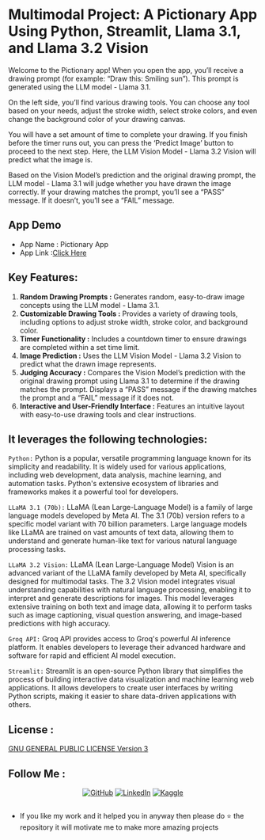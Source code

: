 # Multimodal Project: A Pictionary App Using Python, Streamlit, Llama 3.1, and Llama 3.2 Vision

Welcome to the Pictionary app! When you open the app, you’ll receive a drawing prompt (for example: “Draw this: Smiling sun”). This prompt is generated using the LLM model - Llama 3.1.

On the left side, you’ll find various drawing tools. You can choose any tool based on your needs, adjust the stroke width, select stroke colors, and even change the background color of your drawing canvas.

You will have a set amount of time to complete your drawing. If you finish before the timer runs out, you can press the ‘Predict Image’ button to proceed to the next step. Here, the LLM Vision Model - Llama 3.2 Vision will predict what the image is.

Based on the Vision Model’s prediction and the original drawing prompt, the LLM model - Llama 3.1 will judge whether you have drawn the image correctly. If your drawing matches the prompt, you’ll see a “PASS” message. If it doesn’t, you’ll see a “FAIL” message.

## App Demo
* App Name : Pictionary App
* App Link :[Click Here](https://pictionary-app.streamlit.app/)

## Key Features: 
1. **Random Drawing Prompts :** Generates random, easy-to-draw image concepts using the LLM model - Llama 3.1.
2. **Customizable Drawing Tools :** Provides a variety of drawing tools, including options to adjust stroke width, stroke color, and background color.
3. **Timer Functionality :** Includes a countdown timer to ensure drawings are completed within a set time limit.
4. **Image Prediction :** Uses the LLM Vision Model - Llama 3.2 Vision to predict what the drawn image represents.
5. **Judging Accuracy :** Compares the Vision Model’s prediction with the original drawing prompt using Llama 3.1 to determine if the drawing matches the prompt. Displays a “PASS” message if the drawing matches the prompt and a “FAIL” message if it does not.
6. **Interactive and User-Friendly Interface :** Features an intuitive layout with easy-to-use drawing tools and clear instructions.

## It leverages the following technologies:

`Python:` Python is a popular, versatile programming language known for its simplicity and readability. It is widely used for various applications, including web development, data analysis, machine learning, and automation tasks. Python's extensive ecosystem of libraries and frameworks makes it a powerful tool for developers.

`LLaMA 3.1 (70b):` LLaMA (Lean Large-Language Model) is a family of large language models developed by Meta AI. The 3.1 (70b) version refers to a specific model variant with 70 billion parameters. Large language models like LLaMA are trained on vast amounts of text data, allowing them to understand and generate human-like text for various natural language processing tasks.

`LLaMA 3.2 Vision:` LLaMA (Lean Large-Language Model) Vision is an advanced variant of the LLaMA family developed by Meta AI, specifically designed for multimodal tasks. The 3.2 Vision model integrates visual understanding capabilities with natural language processing, enabling it to interpret and generate descriptions for images. This model leverages extensive training on both text and image data, allowing it to perform tasks such as image captioning, visual question answering, and image-based predictions with high accuracy.

`Groq API:` Groq API provides access to Groq's powerful AI inference platform. It enables developers to leverage their advanced hardware and software for rapid and efficient AI model execution.

`Streamlit:` Streamlit is an open-source Python library that simplifies the process of building interactive data visualization and machine learning web applications. It allows developers to create user interfaces by writing Python scripts, making it easier to share data-driven applications with others.

## License :
[GNU GENERAL PUBLIC LICENSE Version 3](LICENSE)

## Follow Me :
<div align="center">
    <a href="https://github.com/AdritPal08" target="_blank"><img src="https://img.shields.io/badge/-GitHub-black?style=flat-square&logo=github&colorB=555" alt="GitHub"></a>
    <a href="https://www.linkedin.com/in/adritpal/" target="_blank"><img src="https://img.shields.io/badge/-LinkedIn-blue?style=flat-square&logo=linkedin&logoColor=white&colorB=0077B5" alt="LinkedIn"></a>
    <a href="https://www.kaggle.com/adritpal08/" target="_blank"><img src="https://img.shields.io/badge/-Kaggle-teal?style=flat-square&logo=kaggle&logoColor=white&link=https://www.kaggle.com/adritpal08/" alt="Kaggle"></a>
</div>


## 
- If you like my work and it helped you in anyway then please do ⭐ the repository it will motivate me to make more amazing projects
